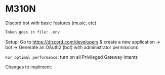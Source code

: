 # M310N

Discord bot with basic features (music, etc) 

```sh
Token goes in file: .env
```
Setup:
Go to https://discord.com/developers & create a new application
-> bot -> Generate an OAuth2 (bot) with administrator permissions 

`For optimal performance`: turn on all Privileged Gateway Intents

Changes to impliment: 
